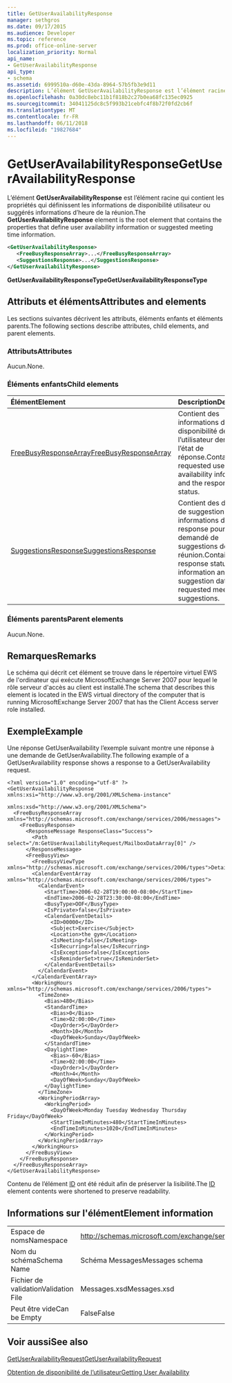 ```yaml
---
title: GetUserAvailabilityResponse
manager: sethgros
ms.date: 09/17/2015
ms.audience: Developer
ms.topic: reference
ms.prod: office-online-server
localization_priority: Normal
api_name:
- GetUserAvailabilityResponse
api_type:
- schema
ms.assetid: 6999510a-d60e-43da-8964-57b5fb3e9d11
description: L’élément GetUserAvailabilityResponse est l’élément racine qui contient les propriétés qui définissent les informations de disponibilité utilisateur ou suggérés informations d’heure de la réunion.
ms.openlocfilehash: 0a30dc8ebc11b1f818b2c27b0ea68fc135ec0925
ms.sourcegitcommit: 34041125dc8c5f993b21cebfc4f8b72f0fd2cb6f
ms.translationtype: MT
ms.contentlocale: fr-FR
ms.lasthandoff: 06/11/2018
ms.locfileid: "19827684"
---
```

# <a name="getuseravailabilityresponse"></a><span data-ttu-id="d4e43-103">GetUserAvailabilityResponse</span><span class="sxs-lookup"><span data-stu-id="d4e43-103">GetUserAvailabilityResponse</span></span>

<span data-ttu-id="d4e43-104">L’élément **GetUserAvailabilityResponse** est l’élément racine qui contient les propriétés qui définissent les informations de disponibilité utilisateur ou suggérés informations d’heure de la réunion.</span><span class="sxs-lookup"><span data-stu-id="d4e43-104">The **GetUserAvailabilityResponse** element is the root element that contains the properties that define user availability information or suggested meeting time information.</span></span> 
  
```xml
<GetUserAvailabilityResponse>
   <FreeBusyResponseArray>...</FreeBusyResponseArray>
   <SuggestionsResponse>...</SuggestionsResponse>
</GetUserAvailabilityResponse>
```

 <span data-ttu-id="d4e43-105">**GetUserAvailabilityResponseType**</span><span class="sxs-lookup"><span data-stu-id="d4e43-105">**GetUserAvailabilityResponseType**</span></span>
## <a name="attributes-and-elements"></a><span data-ttu-id="d4e43-106">Attributs et éléments</span><span class="sxs-lookup"><span data-stu-id="d4e43-106">Attributes and elements</span></span>

<span data-ttu-id="d4e43-107">Les sections suivantes décrivent les attributs, éléments enfants et éléments parents.</span><span class="sxs-lookup"><span data-stu-id="d4e43-107">The following sections describe attributes, child elements, and parent elements.</span></span>
  
### <a name="attributes"></a><span data-ttu-id="d4e43-108">Attributs</span><span class="sxs-lookup"><span data-stu-id="d4e43-108">Attributes</span></span>

<span data-ttu-id="d4e43-109">Aucun.</span><span class="sxs-lookup"><span data-stu-id="d4e43-109">None.</span></span>
  
### <a name="child-elements"></a><span data-ttu-id="d4e43-110">Éléments enfants</span><span class="sxs-lookup"><span data-stu-id="d4e43-110">Child elements</span></span>

|<span data-ttu-id="d4e43-111">**Élément**</span><span class="sxs-lookup"><span data-stu-id="d4e43-111">**Element**</span></span>|<span data-ttu-id="d4e43-112">**Description**</span><span class="sxs-lookup"><span data-stu-id="d4e43-112">**Description**</span></span>|
|:-----|:-----|
|[<span data-ttu-id="d4e43-113">FreeBusyResponseArray</span><span class="sxs-lookup"><span data-stu-id="d4e43-113">FreeBusyResponseArray</span></span>](freebusyresponsearray.md) <br/> |<span data-ttu-id="d4e43-114">Contient des informations de disponibilité de l’utilisateur demandé et l’état de réponse.</span><span class="sxs-lookup"><span data-stu-id="d4e43-114">Contains the requested users' availability information and the response status.</span></span>  <br/> |
|[<span data-ttu-id="d4e43-115">SuggestionsResponse</span><span class="sxs-lookup"><span data-stu-id="d4e43-115">SuggestionsResponse</span></span>](suggestionsresponse.md) <br/> |<span data-ttu-id="d4e43-116">Contient des données de suggestion et les informations de statut response pour demandé de suggestions de réunion.</span><span class="sxs-lookup"><span data-stu-id="d4e43-116">Contains response status information and suggestion data for requested meeting suggestions.</span></span>  <br/> |
   
### <a name="parent-elements"></a><span data-ttu-id="d4e43-117">Éléments parents</span><span class="sxs-lookup"><span data-stu-id="d4e43-117">Parent elements</span></span>

<span data-ttu-id="d4e43-118">Aucun.</span><span class="sxs-lookup"><span data-stu-id="d4e43-118">None.</span></span>
  
## <a name="remarks"></a><span data-ttu-id="d4e43-119">Remarques</span><span class="sxs-lookup"><span data-stu-id="d4e43-119">Remarks</span></span>

<span data-ttu-id="d4e43-120">Le schéma qui décrit cet élément se trouve dans le répertoire virtuel EWS de l'ordinateur qui exécute MicrosoftExchange Server 2007 pour lequel le rôle serveur d'accès au client est installé.</span><span class="sxs-lookup"><span data-stu-id="d4e43-120">The schema that describes this element is located in the EWS virtual directory of the computer that is running MicrosoftExchange Server 2007 that has the Client Access server role installed.</span></span>
  
## <a name="example"></a><span data-ttu-id="d4e43-121">Exemple</span><span class="sxs-lookup"><span data-stu-id="d4e43-121">Example</span></span>

<span data-ttu-id="d4e43-122">Une réponse GetUserAvailability l’exemple suivant montre une réponse à une demande de GetUserAvailability.</span><span class="sxs-lookup"><span data-stu-id="d4e43-122">The following example of a GetUserAvailability response shows a response to a GetUserAvailability request.</span></span>
  
```
<?xml version="1.0" encoding="utf-8" ?>
<GetUserAvailabilityResponse xmlns:xsi="http://www.w3.org/2001/XMLSchema-instance"
                             xmlns:xsd="http://www.w3.org/2001/XMLSchema">
  <FreeBusyResponseArray xmlns="http://schemas.microsoft.com/exchange/services/2006/messages">
    <FreeBusyResponse>
      <ResponseMessage ResponseClass="Success">
        <Path select="/m:GetUserAvailabilityRequest/MailboxDataArray[0]" />
      </ResponseMessage>
      <FreeBusyView>
        <FreeBusyViewType xmlns="http://schemas.microsoft.com/exchange/services/2006/types">Detailed</FreeBusyViewType>
        <CalendarEventArray xmlns="http://schemas.microsoft.com/exchange/services/2006/types">
          <CalendarEvent>
            <StartTime>2006-02-28T19:00:00-08:00</StartTime>
            <EndTime>2006-02-28T23:30:00-08:00</EndTime>
            <BusyType>OOF</BusyType>
            <IsPrivate>false</IsPrivate>
            <CalendarEventDetails>
              <ID>00000</ID>
              <Subject>Exercise</Subject>
              <Location>the gym</Location>
              <IsMeeting>false</IsMeeting>
              <IsRecurring>false</IsRecurring>
              <IsException>false</IsException>
              <IsReminderSet>true</IsReminderSet>
            </CalendarEventDetails>
          </CalendarEvent>
        </CalendarEventArray>
        <WorkingHours xmlns="http://schemas.microsoft.com/exchange/services/2006/types">
          <TimeZone>
            <Bias>480</Bias>
            <StandardTime>
              <Bias>0</Bias>
              <Time>02:00:00</Time>
              <DayOrder>5</DayOrder>
              <Month>10</Month>
              <DayOfWeek>Sunday</DayOfWeek>
            </StandardTime>
            <DaylightTime>
              <Bias>-60</Bias>
              <Time>02:00:00</Time>
              <DayOrder>1</DayOrder>
              <Month>4</Month>
              <DayOfWeek>Sunday</DayOfWeek>
            </DaylightTime>
          </TimeZone>
          <WorkingPeriodArray>
            <WorkingPeriod>
              <DayOfWeek>Monday Tuesday Wednesday Thursday Friday</DayOfWeek>
              <StartTimeInMinutes>480</StartTimeInMinutes>
              <EndTimeInMinutes>1020</EndTimeInMinutes>
            </WorkingPeriod>
          </WorkingPeriodArray>
        </WorkingHours>
      </FreeBusyView>
    </FreeBusyResponse>
  </FreeBusyResponseArray>
</GetUserAvailabilityResponse>
```

<span data-ttu-id="d4e43-123">Contenu de l’élément [ID](id.md) ont été réduit afin de préserver la lisibilité.</span><span class="sxs-lookup"><span data-stu-id="d4e43-123">The [ID](id.md) element contents were shortened to preserve readability.</span></span> 
  
## <a name="element-information"></a><span data-ttu-id="d4e43-124">Informations sur l'élément</span><span class="sxs-lookup"><span data-stu-id="d4e43-124">Element information</span></span>

|||
|:-----|:-----|
|<span data-ttu-id="d4e43-125">Espace de noms</span><span class="sxs-lookup"><span data-stu-id="d4e43-125">Namespace</span></span>  <br/> |http://schemas.microsoft.com/exchange/services/2006/messages  <br/> |
|<span data-ttu-id="d4e43-126">Nom du schéma</span><span class="sxs-lookup"><span data-stu-id="d4e43-126">Schema Name</span></span>  <br/> |<span data-ttu-id="d4e43-127">Schéma Messages</span><span class="sxs-lookup"><span data-stu-id="d4e43-127">Messages schema</span></span>  <br/> |
|<span data-ttu-id="d4e43-128">Fichier de validation</span><span class="sxs-lookup"><span data-stu-id="d4e43-128">Validation File</span></span>  <br/> |<span data-ttu-id="d4e43-129">Messages.xsd</span><span class="sxs-lookup"><span data-stu-id="d4e43-129">Messages.xsd</span></span>  <br/> |
|<span data-ttu-id="d4e43-130">Peut être vide</span><span class="sxs-lookup"><span data-stu-id="d4e43-130">Can be Empty</span></span>  <br/> |<span data-ttu-id="d4e43-131">False</span><span class="sxs-lookup"><span data-stu-id="d4e43-131">False</span></span>  <br/> |
   
## <a name="see-also"></a><span data-ttu-id="d4e43-132">Voir aussi</span><span class="sxs-lookup"><span data-stu-id="d4e43-132">See also</span></span>



[<span data-ttu-id="d4e43-133">GetUserAvailabilityRequest</span><span class="sxs-lookup"><span data-stu-id="d4e43-133">GetUserAvailabilityRequest</span></span>](getuseravailabilityrequest.md)


[<span data-ttu-id="d4e43-134">Obtention de disponibilité de l’utilisateur</span><span class="sxs-lookup"><span data-stu-id="d4e43-134">Getting User Availability</span></span>](http://msdn.microsoft.com/library/d4133fcb-9b0f-4e6b-aadf-a389da83516a%28Office.15%29.aspx)


